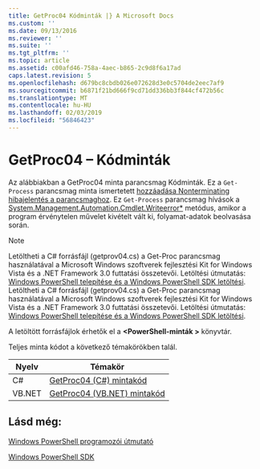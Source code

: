 ```yaml
---
title: GetProc04 Kódminták |} A Microsoft Docs
ms.custom: ''
ms.date: 09/13/2016
ms.reviewer: ''
ms.suite: ''
ms.tgt_pltfrm: ''
ms.topic: article
ms.assetid: c00afd46-758a-4aec-b865-2c9d8f6a17ad
caps.latest.revision: 5
ms.openlocfilehash: d679bc8cbdb026e072628d3e0c5704de2eec7af9
ms.sourcegitcommit: b6871f21bd666f9cd71dd336bb3f844cf472b56c
ms.translationtype: MT
ms.contentlocale: hu-HU
ms.lasthandoff: 02/03/2019
ms.locfileid: "56846423"
---
```

# <a name="getproc04-code-samples"></a>GetProc04 – Kódminták

Az alábbiakban a GetProc04 minta parancsmag Kódminták. Ez a `Get-Process` parancsmag minta ismertetett [hozzáadása Nonterminating hibajelentés a parancsmaghoz](../cmdlet/adding-non-terminating-error-reporting-to-your-cmdlet.md). Ez `Get-Process` parancsmag hívások a [System.Management.Automation.Cmdlet.Writeerror*](/dotnet/api/System.Management.Automation.Cmdlet.WriteError) metódus, amikor a program érvénytelen művelet kivételt vált ki, folyamat-adatok beolvasása során.

> [!NOTE]
> Letöltheti a C# forrásfájl (getprov04.cs) a Get-Proc parancsmag használatával a Microsoft Windows szoftverek fejlesztési Kit for Windows Vista és a .NET Framework 3.0 futtatási összetevői. Letöltési útmutatás: [Windows PowerShell telepítése és a Windows PowerShell SDK letöltési](/powershell/developer/installing-the-windows-powershell-sdk).
> Letöltheti a C# forrásfájl (getprov04.cs) a Get-Proc parancsmag használatával a Microsoft Windows szoftverek fejlesztési Kit for Windows Vista és a .NET Framework 3.0 futtatási összetevői. Letöltési útmutatás: [Windows PowerShell telepítése és a Windows PowerShell SDK letöltési](/powershell/developer/installing-the-windows-powershell-sdk).
>
> A letöltött forrásfájlok érhetők el a  **\<PowerShell-minták >** könyvtár.

Teljes minta kódot a következő témakörökben talál.

|Nyelv|Témakör|
|--------------|-----------|
|C#|[GetProc04 (C#) mintakód](./getproc04-csharp-sample-code.md)|
|VB.NET|[GetProc04 (VB.NET) mintakód](./getproc04-vb-net-sample-code.md)|

## <a name="see-also"></a>Lásd még:

[Windows PowerShell programozói útmutató](./windows-powershell-programmer-s-guide.md)

[Windows PowerShell SDK](../windows-powershell-reference.md)
